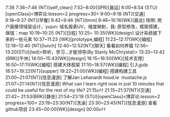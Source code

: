 
7:36
7:36~7:46 {NT}[self_clean]
7:52~8:00{SPR}[晨运]
8:00~8:54 {STU}[openClass]<博弈论:lesson=2 progress=30>
9:00~9:18 {NT}[交通]
9:18~9:37 {NT}[早餐]
9:42~9:46 {NT}[tmm]
9:46~10:16{WK}[晨会] 晓明: 用户画像领域层设计，yujun: 域名报表UV，维度映射，我: 原型修改，框架搭建，保瑞：map
10:19~10:25 {NT}[日程]
10:25~ 10:35{WK}[design]<life-time-tracker> 设计系统接下来的一些元素
10:37~11:23 {WK}[prototype,编程]<WAUP>
11:23~12:17{WK}[编程]<life-time-tracker>
12:18~12:40 {NT}[lunch]
12:40~12:52{NT}[聊天] 看看如何养猫
12:56~ 13:20{STU}[ted]<聆听，学习...才能领导(By Stanly McChrystal)>
13:20~13:42 {BRK}[午休]
14:00~15:43{WK}[design]<WAUP>
16:15~16:50{WK}[技术支撑]<WA>
16:50~17:11{WK}[编程]<WAUP> 搭建大体框架
17:10~18:57{WK}[编程]<WAUP> 引入gulp
18:57~19:22{NT}[supper]
19:22~21:00{WK}[编程]<WAUP> 搭建构建工具
21:00~21:07{NT}[信息漫游] 了解Jan Lehanardt hood.ie  mustache.js
21:07~21:14{NT}[信息漫游]<quora> What can I learn right now in just 10 minutes that could be useful for the rest of my life?
21:15`off`
21:15~21:37{NT}[交通]
21:42~ 21:53{BRK}[静坐]
21:54~23:19 {STU}[openClass]<博弈论:lesson=2 progress=100>
23:19~23:30{NT}[洗澡]
23:30~23:45{NT}[信息漫游] 查看github项目
23:45~00:00{WK}[design]<life-time-tracker>
00:00`off`


